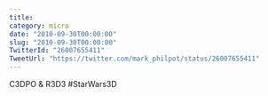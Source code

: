 ```yaml
---
title: 
category: micro
date: "2010-09-30T00:00:00"
slug: "2010-09-30T00:00:00"
TwitterId: "26007655411"
TweetUrl: "https://twitter.com/mark_philpot/status/26007655411"
---
```


C3DPO & R3D3 #StarWars3D
